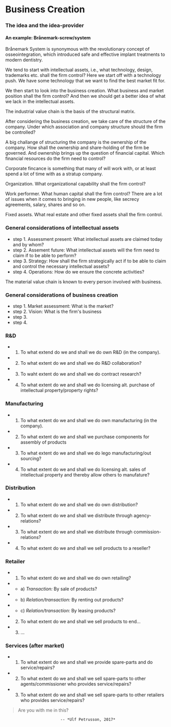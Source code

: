 # Business Creation

### The idea and the idea-provider
#### An example: Brånemark-screw/system
Brånemark System is synonymous with the revolutionary concept of
osseointegration, which introduced safe and effective implant treatments to
modern dentistry.

We tend to start with intellectual assets, i.e., what technology, design,
trademarks etc. shall the firm control? Here we start off with a technology
push. We have some technology that we want to find the best market fit for.

We then start to look into the business creation. What business and market
position shall the firm control? And then we should get a better idea of what
we lack in the intellectual assets.

The industrial value chain is the basis of the structural matrix.

After considering the business creation, we take care of the structure of the
company. Under which association and company structure should the firm
be controlled?

A big challange of structuring the company is the ownership of the company.
How shall the ownership and share-holding of the firm be governed. And ownership
brings up the question of financial capital. Which financial resources do the
firm need to control?

Corporate fincance is something that many of will work with, or at least spend
a lot of time with as a stratup company.

Organization. What organizational capability shall the firm control?

Work performer. What human capital shall the firm control? There are a lot of
issues when it comes to bringing in new people, like secrecy agreements, salary,
shares and so on.

Fixed assets. What real estate and other fixed assets shall the firm control.

### General considerations of intellectual assets

- step 1. Assessment present: What intellectual assets are claimed today
and by whom?
- step 2. Assement future: What intellectual assets will the firm need to
claim if to be able to perform?
- step 3. Strategy: How shall the firm strategically act if to be able to claim and control the necessary intellectual assets?
- step 4. Operations: How do we ensure the concrete activities?

The material value chain is known to every person involved with business.

### General considerations of business creation

- step 1. Market assessment: What is the market?
- step 2. Vision: What is the firm's business
- step 3.
- step 4.

### R&D

- 1. To what extend do we and shall we do own R&D (in the company).
- 2. To what extent do we and shall we do R&D collaboration?
- 3. To waht extent do we and shall we do contract research?
- 4. To what extent do we and shall we do licensing alt. purchase of
intellectual property/property rights?

### Manufacturing

- 1. To what extent do we and shall we do own manufacturing (in the company).
- 2. To what extent do we and shall we purchase components for assembly
of products
- 3. To what extent do we and shall we do lego manufacturing/out sourcing?
- 4. To what extent do we and shall we do licensing alt. sales of intellectual
property and thereby allow others to manufature?

### Distribution

- 1. To what extent do we and shall we do own distribution?
- 2. To what extent do we and shall we distribute through agency-relations?
- 3. To what extent do we and shall we distribute through commission-relations?
- 4. To what extent do we and shall we sell products to a reseller?

### Retailer

- 1. To what extent do we and shall we do own retailing?
- - a) *Transaction:* By sale of products?
- - b) *Relation/transaction:* By renting out products?
- - c) *Relation/transaction:* By leasing products?
- 2. To what extent do we and shall we sell products to end...
- 3. ...

### Services (after market)

- 1. To what extent do we and shall we provide spare-parts and do
service/repairs?
- 2. To what extent do we and shall we sell spare-parts to other
agents/commissioner who provides service/repairs?
- 3. To what extent do we and shall we sell spare-parts to other retailers
who provides service/repairs?

>Are you with me in this?

							-- *Ulf Petrusson, 2017*